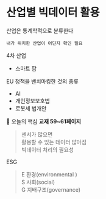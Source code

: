 # 산업별 빅데이터 활용

산업은 통계학적으로 분류한다<br>

`내가 위치한 산업이 어딘지 확인 필요`<br>

4차 산업<br>
- 스마트 팜<br>

EU 정책을 밴치마킹한 것의 종류<br>
- AI 
- 개인정보보호법
- 로봇세 법개안<br>

📍 오늘의 핵심 **교재 59~61페이지**

> 센서가 많으면 <br>
> 활용할 수 있는 데이터 많아짐 <br>
> 빅데이터 처리의 필요성 <br>


ESG <br>
> E 환경(environmental )<br>
> S 사회(social) <br>
> G 지배구조(governance) <br>
